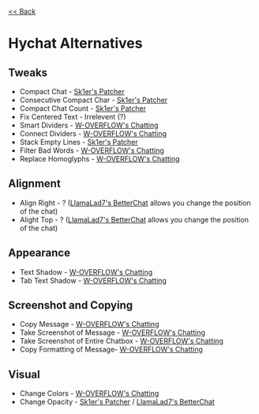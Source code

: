[<< Back](README.md)

# Hychat Alternatives

## Tweaks

- Compact Chat - [Sk1er's Patcher](https://sk1er.club/mods/patcher)
- Consecutive Compact Char - [Sk1er's Patcher](https://sk1er.club/mods/patcher)
- Compact Chat Count - [Sk1er's Patcher](https://sk1er.club/mods/patcher)
- Fix Centered Text - Irrelevent (?)
- Smart Dividers - [W-OVERFLOW's Chatting](https://github.com/W-OVERFLOW/Chatting)
- Connect Dividers - [W-OVERFLOW's Chatting](https://github.com/W-OVERFLOW/Chatting)
- Stack Empty Lines - [Sk1er's Patcher](https://sk1er.club/mods/patcher)
- Filter Bad Words - [W-OVERFLOW's Chatting](https://github.com/W-OVERFLOW/Chatting)
- Replace Homoglyphs - [W-OVERFLOW's Chatting](https://github.com/W-OVERFLOW/Chatting)

## Alignment

- Align Right - ? ([LlamaLad7's BetterChat](https://www.curseforge.com/minecraft/mc-mods/better-chat/files/2918388/files/all?filter-game-version=2020709689%3A5806) allows you change the position of the chat)
- Alight Top - ? ([LlamaLad7's BetterChat](https://www.curseforge.com/minecraft/mc-mods/better-chat/files/2918388/files/all?filter-game-version=2020709689%3A5806) allows you change the position of the chat)

## Appearance

- Text Shadow - [W-OVERFLOW's Chatting](https://github.com/W-OVERFLOW/Chatting)
- Tab Text Shadow - [W-OVERFLOW's Chatting](https://github.com/W-OVERFLOW/Chatting)

## Screenshot and Copying

- Copy Message - [W-OVERFLOW's Chatting](https://github.com/W-OVERFLOW/Chatting)
- Take Screenshot of Message - [W-OVERFLOW's Chatting](https://github.com/W-OVERFLOW/Chatting)
- Take Screenshot of Entire Chatbox - [W-OVERFLOW's Chatting](https://github.com/W-OVERFLOW/Chatting)
- Copy Formatting of Message- [W-OVERFLOW's Chatting](https://github.com/W-OVERFLOW/Chatting)

## Visual

- Change Colors - [W-OVERFLOW's Chatting](https://github.com/W-OVERFLOW/Chatting)
- Change Opacity - [Sk1er's Patcher](https://sk1er.club/mods/patcher) / [LlamaLad7's BetterChat](https://www.curseforge.com/minecraft/mc-mods/better-chat/files/2918388/files/all?filter-game-version=2020709689%3A5806)
